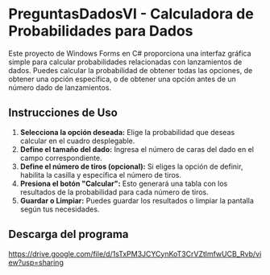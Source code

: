 # PreguntasDadosVI - Calculadora de Probabilidades para Dados

Este proyecto de Windows Forms en C# proporciona una interfaz gráfica simple para calcular probabilidades relacionadas con lanzamientos de dados. Puedes calcular la probabilidad de obtener todas las opciones, de obtener una opción específica, o de obtener una opción antes de un número dado de lanzamientos.

## Instrucciones de Uso

1. **Selecciona la opción deseada:** Elige la probabilidad que deseas calcular en el cuadro desplegable.
2. **Define el tamaño del dado:** Ingresa el número de caras del dado en el campo correspondiente.
3. **Define el número de tiros (opcional):** Si eliges la opción de definir, habilita la casilla y especifica el número de tiros.
4. **Presiona el botón "Calcular":** Esto generará una tabla con los resultados de la probabilidad para cada número de tiros.
5. **Guardar o Limpiar:** Puedes guardar los resultados o limpiar la pantalla según tus necesidades.


## Descarga del programa
https://drive.google.com/file/d/1sTxPM3JCYCynKoT3CrVZtlmfwUCB_Rvb/view?usp=sharing
